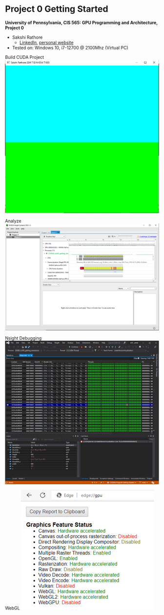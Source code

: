 Project 0 Getting Started
====================

**University of Pennsylvania, CIS 565: GPU Programming and Architecture, Project 0**

* Sakshi Rathore
  * [LinkedIn](https://www.linkedin.com/in/rathoresakshi/), [personal website](https://essaar.github.io)
* Tested on: Windows 10, i7-12700 @ 2100Mhz (Virtual PC)

Build CUDA Project
![](images/Capture.PNG)

Analyze
![](images/Capture2.PNG)

Nsight Debugging
![](images/Capture3.PNG)

WebGL
![](images/Capture4.PNG)
